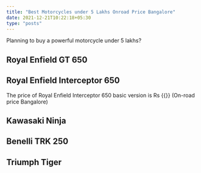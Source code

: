 ```yaml
---
title: "Best Motorcycles under 5 Lakhs Onroad Price Bangalore"
date: 2021-12-21T10:22:18+05:30
type: "posts"
---
```


Planning to buy a powerful motorcycle under 5 lakhs?

## Royal Enfield GT 650


## Royal Enfield Interceptor 650

The price of Royal Enfield Interceptor 650 basic version is Rs {{<param RoyalEnfield_Interceptor650_Default_OnRoad>}}    (On-road price Bangalore)
 
## Kawasaki Ninja


## Benelli TRK 250


## Triumph Tiger

